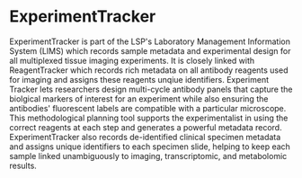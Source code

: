 # ExperimentTracker

ExperimentTracker is part of the LSP's Laboratory Management Information System
(LIMS) which records sample metadata and experimental design for all multiplexed
tissue imaging experiments. It is closely linked with ReagentTracker which
records rich metadata on all antibody reagents used for imaging and assigns
these reagents unqiue identifiers. Experiment Tracker lets researchers design
multi-cycle antibody panels that capture the biolgical markers of interest for
an experiment while also ensuring the antibodies' fluorescent labels are
compatible with a particular microscope. This methodological planning tool
supports the experimentalist in using the correct reagents at each step and
generates a powerful metadata record. ExperimentTracker also records de-identified clinical
specimen metadata and assigns unique identifiers to each specimen slide, helping to keep
each sample linked unambiguously to imaging, transcriptomic, and metabolomic results.
